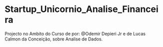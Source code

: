 # Startup_Unicornio_Analise_Financeira
 
Projecto no Ambito do Curso de por: @Odemir Depieri Jr e de Lucas Calmon da Conceição, sobre Analise de Dados.
